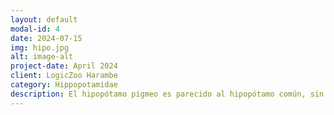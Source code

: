 ```yaml
---
layout: default
modal-id: 4
date: 2024-07-15
img: hipo.jpg
alt: image-alt
project-date: April 2024
client: LogicZoo Harambe
category: Hippopotamidae
description: El hipopótamo pigmeo es parecido al hipopótamo común, sin embargo, presenta algunas adaptaciones según su modo de vida. Una de las características más resaltantes del hipopótamo pigmeo es la forma de sus patas, pues son más extendidas y no tan palmeadas, lo que le permite movilizarse con frecuencia en la tierra. Vive en el continente africano, su alimentación es herbívora y lamentablemente se encuentra en peligro de extinción.
---
```

